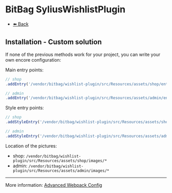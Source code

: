 # BitBag SyliusWishlistPlugin

- [⬅️ Back](./01-installation.md)

## Installation - Custom solution

If none of the previous methods work for your project, you can write your own encore configuration:

Main entry points:

```js
// shop
.addEntry('/vendor/bitbag/wishlist-plugin/src/Resources/assets/shop/entrypoint.js')

// admin
.addEntry('/vendor/bitbag/wishlist-plugin/src/Resources/assets/admin/entrypoint.js')
```

Style entry points:

```js
// shop
.addStyleEntry('/vendor/bitbag/wishlist-plugin/src/Resources/assets/shop/scss/main.scss')

// admin
.addStyleEntry('/vendor/bitbag/wishlist-plugin/src/Resources/assets/admin/scss/main.scss')
```

Location of the pictures:

- shop: `/vendor/bitbag/wishlist-plugin/src/Resources/assets/shop/images/*`
- admin: `/vendor/bitbag/wishlist-plugin/src/Resources/assets/admin/images/*`

---

More information: [Advanced Webpack Config](https://symfony.com/doc/current/frontend/encore/advanced-config.html)
